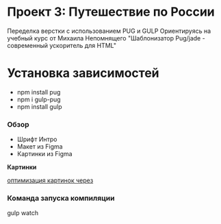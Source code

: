 # Проект 3: Путешествие по России

Переделка верстки с использованием PUG и GULP
Ориентируясь на учебный курс от Михаила Непомнящего "Шаблонизатор Pug/jade - современный ускоритель для HTML"

# Установка зависимостей

- npm install pug
- npm i gulp-pug
- npm install gulp

### Обзор

- Шрифт Интро
- Макет из Figma
- Картинки из Figma

**Картинки**

[оптимизация картинок через](https://tinypng.com/)

### Команда запуска компиляции

gulp watch
